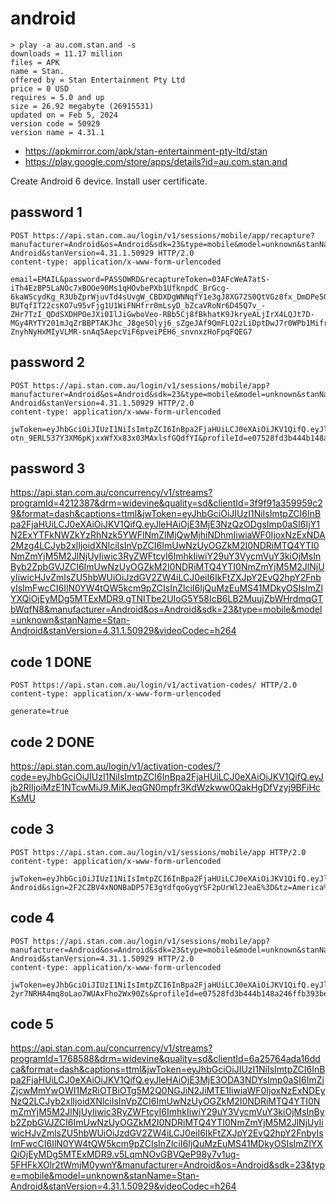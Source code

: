 # android

~~~
> play -a au.com.stan.and -s
downloads = 11.17 million
files = APK
name = Stan.
offered by = Stan Entertainment Pty Ltd
price = 0 USD
requires = 5.0 and up
size = 26.92 megabyte (26915531)
updated on = Feb 5, 2024
version code = 50929
version name = 4.31.1
~~~

- https://apkmirror.com/apk/stan-entertainment-pty-ltd/stan
- https://play.google.com/store/apps/details?id=au.com.stan.and

Create Android 6 device. Install user certificate.

## password 1

~~~
POST https://api.stan.com.au/login/v1/sessions/mobile/app/recapture?manufacturer=Android&os=Android&sdk=23&type=mobile&model=unknown&stanName=Stan-Android&stanVersion=4.31.1.50929 HTTP/2.0
content-type: application/x-www-form-urlencoded

email=EMAIL&password=PASSOWRD&recaptureToken=03AFcWeA7atS-iTh4EzBP5LaNOc7xBOOe90Ms1qHOvbePXb1UfknpdC_BrGcg-6kaWScydKg_R3UbZprWjuvTd4sUvgW_CBDXDgWNNqfY1e3gJ8XG72S0QtVGz8fx_DmDPe5QGK2vpEhrCKTXLdT2jK9LcboGvnbrCtcQzMmp0HOpkxieHsurYtWwhIUzRuzsU1JRnmlwQLuwm_SEH-BUTqfIT22csKO7u95vFjg1U1WiFNHfrr0mLsyD_bZcaVRoNr6D45Q7v_-ZHr7TzI_QDdSXDHPOeJXi0IlJiGwboVeo-RBb5Cj8fBkhatK9JkryeALjIrX4LQJt7D-MGy4RYTY201mJqZrBBPTAKJhc_J8geSOlyj6_sZgeJAf9QmFLQ2zLiDptDwJ7r0WPb1MifrBHWMbyc1_k8tcPO6nIFtYP1I3OSpQJxG320xZzeecEUBHu6NTaSwOXVKPT_zcYxA-ZnyhNyHxMIyVLMR-snAq5AepcViF6pveiPEH6_snvnxzHoFpqFQEG7
~~~

## password 2

~~~
POST https://api.stan.com.au/login/v1/sessions/mobile/app?manufacturer=Android&os=Android&sdk=23&type=mobile&model=unknown&stanName=Stan-Android&stanVersion=4.31.1.50929 HTTP/2.0
content-type: application/x-www-form-urlencoded

jwToken=eyJhbGciOiJIUzI1NiIsImtpZCI6InBpa2FjaHUiLCJ0eXAiOiJKV1QifQ.eyJleHAiOjE3MjE3NzQzODQsImp0aSI6IjM2NDk1YjBjOWJiOTRjZGI4Y2RmOWVkNTk3OWI1MTIwIiwiaWF0IjoxNzExNDA2Mzg0LCJyb2xlIjoidXNlciIsInVpZCI6ImUwNzUyOGZkM2I0NDRiMTQ4YTI0NmZmYjM5M2JlNjUyIiwic3RyZWFtcyI6ImhkIiwiY29uY3VycmVuY3kiOjMsInByb2ZpbGVJZCI6ImUwNzUyOGZkM2I0NDRiMTQ4YTI0NmZmYjM5M2JlNjUyIiwicHJvZmlsZU5hbWUiOiJzdGV2ZW4iLCJ0eiI6IkFtZXJpY2EvQ2hpY2FnbyIsImFwcCI6IlN0YW4tQW5kcm9pZCIsInZlciI6IjQuMzEuMS41MDkyOSIsImZlYXQiOjEyMDg5MTExMDR9.-otn_9ERL537Y3XM6pKjxxWfXx83x03MAxlsfGQdfYI&profileId=e07528fd3b444b148a246ffb393be652
~~~

## password 3

https://api.stan.com.au/concurrency/v1/streams?programId=4212387&drm=widevine&quality=sd&clientId=3f9f91a359959c29&format=dash&captions=ttml&jwToken=eyJhbGciOiJIUzI1NiIsImtpZCI6InBpa2FjaHUiLCJ0eXAiOiJKV1QifQ.eyJleHAiOjE3MjE3NzQzODgsImp0aSI6IjY1N2ExYTFkNWZkYzRhNzk5YWFlNmZlMjQwMjhiNDhmIiwiaWF0IjoxNzExNDA2Mzg4LCJyb2xlIjoidXNlciIsInVpZCI6ImUwNzUyOGZkM2I0NDRiMTQ4YTI0NmZmYjM5M2JlNjUyIiwic3RyZWFtcyI6ImhkIiwiY29uY3VycmVuY3kiOjMsInByb2ZpbGVJZCI6ImUwNzUyOGZkM2I0NDRiMTQ4YTI0NmZmYjM5M2JlNjUyIiwicHJvZmlsZU5hbWUiOiJzdGV2ZW4iLCJ0eiI6IkFtZXJpY2EvQ2hpY2FnbyIsImFwcCI6IlN0YW4tQW5kcm9pZCIsInZlciI6IjQuMzEuMS41MDkyOSIsImZlYXQiOjEyMDg5MTExMDR9.gTNITbe2UIoG5Y58IcB6LB2MuujZbWHrdmqGTbWqfN8&manufacturer=Android&os=Android&sdk=23&type=mobile&model=unknown&stanName=Stan-Android&stanVersion=4.31.1.50929&videoCodec=h264

## code 1 DONE

~~~
POST https://api.stan.com.au/login/v1/activation-codes/ HTTP/2.0
content-type: application/x-www-form-urlencoded

generate=true
~~~

## code 2 DONE

https://api.stan.com.au/login/v1/activation-codes/?code=eyJhbGciOiJIUzI1NiIsImtpZCI6InBpa2FjaHUiLCJ0eXAiOiJKV1QifQ.eyJjb2RlIjoiMzE1NTcwMiJ9.MiKJeqGN0mpfr3KdWzkww0QakHgDfVzyj9BFiHcKsMU

## code 3

~~~
POST https://api.stan.com.au/login/v1/sessions/mobile/app HTTP/2.0
content-type: application/x-www-form-urlencoded

jwToken=eyJhbGciOiJIUzI1NiIsImtpZCI6InBpa2FjaHUiLCJ0eXAiOiJKV1QifQ.eyJleHAiOjE3MjE3ODA3MjMsImp0aSI6IjU0OWEyZjMzNTJiZDQ0OTJhY2E4ZWJiYzEzYmI0YzdhIiwiaWF0IjoxNzExNDEyNzIzLCJyb2xlIjoidXNlciIsInVpZCI6ImUwNzUyOGZkM2I0NDRiMTQ4YTI0NmZmYjM5M2JlNjUyIiwic3RyZWFtcyI6ImhkIiwiY29uY3VycmVuY3kiOjMsInByb2ZpbGVJZCI6ImUwNzUyOGZkM2I0NDRiMTQ4YTI0NmZmYjM5M2JlNjUyIiwicHJvZmlsZU5hbWUiOiJzdGV2ZW4iLCJhcHAiOiJTdGFuLVdlYiIsImZlYXQiOjMzNTYzNjE5ODR9.lEcMERierUexlmQvgNBuREVPwSXPWhBkjYQCntuB1bE&rnd=1711412738&clientId=6a25764ada16ddca&sdk=23&stanName=Stan-Android&sign=2F2CZBV4xNONBaDP57E3gYdfqoGygYSF2pUrWl2JeaE%3D&tz=America%2FChicago&client=android&manufacturer=Android&type=mobile&os=Android&stanVersion=4.31.1.50929&model=unknown
~~~

## code 4

~~~
POST https://api.stan.com.au/login/v1/sessions/mobile/app?manufacturer=Android&os=Android&sdk=23&type=mobile&model=unknown&stanName=Stan-Android&stanVersion=4.31.1.50929 HTTP/2.0
content-type: application/x-www-form-urlencoded

jwToken=eyJhbGciOiJIUzI1NiIsImtpZCI6InBpa2FjaHUiLCJ0eXAiOiJKV1QifQ.eyJleHAiOjE3MjE3ODA3MzUsImp0aSI6ImM1MDlmYjZmYmZhYTQ1MjA4NWFjMDNkZjQ1OTFhNDc0IiwiaWF0IjoxNzExNDEyNzM1LCJyb2xlIjoidXNlciIsInVpZCI6ImUwNzUyOGZkM2I0NDRiMTQ4YTI0NmZmYjM5M2JlNjUyIiwic3RyZWFtcyI6ImhkIiwiY29uY3VycmVuY3kiOjMsInByb2ZpbGVJZCI6ImUwNzUyOGZkM2I0NDRiMTQ4YTI0NmZmYjM5M2JlNjUyIiwicHJvZmlsZU5hbWUiOiJzdGV2ZW4iLCJ0eiI6IkFtZXJpY2EvQ2hpY2FnbyIsImFwcCI6IlN0YW4tQW5kcm9pZCIsInZlciI6IjQuMzEuMS41MDkyOSIsImZlYXQiOjEyMDg5MTExMDR9.jViRPRfyE6p-2yr7NRHA4mq8oLao7WUAxFho2Wx90Zs&profileId=e07528fd3b444b148a246ffb393be652
~~~

## code 5

https://api.stan.com.au/concurrency/v1/streams?programId=1768588&drm=widevine&quality=sd&clientId=6a25764ada16ddca&format=dash&captions=ttml&jwToken=eyJhbGciOiJIUzI1NiIsImtpZCI6InBpa2FjaHUiLCJ0eXAiOiJKV1QifQ.eyJleHAiOjE3MjE3ODA3NDYsImp0aSI6ImZiZjcwMmYwOWI1MzRiOTBiOTg5M2Q0NGJiN2JiMTE1IiwiaWF0IjoxNzExNDEyNzQ2LCJyb2xlIjoidXNlciIsInVpZCI6ImUwNzUyOGZkM2I0NDRiMTQ4YTI0NmZmYjM5M2JlNjUyIiwic3RyZWFtcyI6ImhkIiwiY29uY3VycmVuY3kiOjMsInByb2ZpbGVJZCI6ImUwNzUyOGZkM2I0NDRiMTQ4YTI0NmZmYjM5M2JlNjUyIiwicHJvZmlsZU5hbWUiOiJzdGV2ZW4iLCJ0eiI6IkFtZXJpY2EvQ2hpY2FnbyIsImFwcCI6IlN0YW4tQW5kcm9pZCIsInZlciI6IjQuMzEuMS41MDkyOSIsImZlYXQiOjEyMDg5MTExMDR9.v5LqmNOvGBVQeP98y7v1ug-5FHFkXOlr2tWmjM0ywnY&manufacturer=Android&os=Android&sdk=23&type=mobile&model=unknown&stanName=Stan-Android&stanVersion=4.31.1.50929&videoCodec=h264
